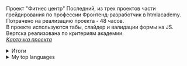 Проект "Фитнес центр"
Последний, из трех проектов части грейдирования по профессии Фронтенд-разработчик в htmlacademy.<br>
Потрачено на реализацию проекта - 48 часов.<br>
В проекте используются табы, слайдер и валидации формы на JS.<br>
Вертска реализована по критериям академии.<br>
<i><a href="https://docs.google.com/spreadsheets/d/1Q1j3cO-mVtxiVXXoigtRa7MxF1rPhbNSGHhpINl6gr4/edit#gid=1031935164">Карточка проекта</a></i>

<details>
<summary>Итоги</summary>
|--|------------------------:|---------|
|1 |Коэффицент скорости в днях  | 122,22% |
|2 |Коэффицент скорости в часах | 82,96%  |
|3 |Оценка за код-ревью         | 96,00%  |
|4 |Оценка за баг-лист          | 90,00%  |
|5 |Общий балл за качество      | 93,00%  |

</details>

<details>
<summary>My top languages</summary>

| Rank | Languages |
|-----:|-----------|
|     1| Javascript|
|     2| Python    |
|     3| SQL       |

</details>
